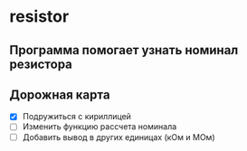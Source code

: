 # resistor
Программа помогает узнать номинал резистора
----
## Дорожная карта
- [x] Подружиться с кириллицей
- [ ] Изменить функцию рассчета номинала
- [ ] Добавить вывод в других единицах (кОм и МОм)
